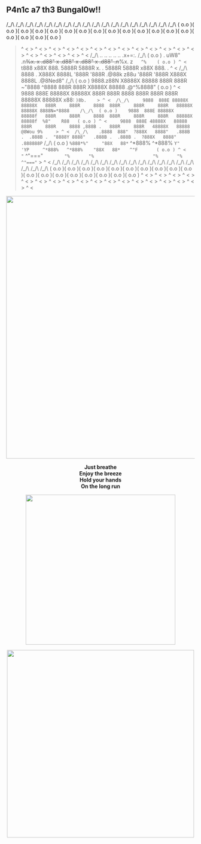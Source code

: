 ## P4n1c a7 th3 Bungal0w!!
 /\_/\  /\_/\  /\_/\  /\_/\  /\_/\  /\_/\  /\_/\  /\_/\  /\_/\  /\_/\  /\_/\  /\_/\  /\_/\  /\_/\  /\_/\  /\_/\  /\_/\  /\_/\ 
( o.o )( o.o )( o.o )( o.o )( o.o )( o.o )( o.o )( o.o )( o.o )( o.o )( o.o )( o.o )( o.o )( o.o )( o.o )( o.o )( o.o )( o.o )
 > ^ <  > ^ <  > ^ <  > ^ <  > ^ <  > ^ <  > ^ <  > ^ <  > ^ <  > ^ <  > ^ <  > ^ <  > ^ <  > ^ <  > ^ <  > ^ <  > ^ <  > ^ < 
 /\_/\          ..                          ..       ..                      ..       ..                    .x+=:.      /\_/\ 
( o.o )   . uW8"          .n~~%x.     x .d88"  x .d88"                 x .d88"  x .d88"      .n~~%x.       z`    ^%    ( o.o )
 > ^ <    `t888         x88X   888.    5888R    5888R      x.    .      5888R    5888R     x88X   888.        .   <k    > ^ < 
 /\_/\     8888   .    X888X   8888L   '888R    '888R    .@88k  z88u    '888R    '888R    X888X   8888L     .@8Ned8"    /\_/\ 
( o.o )    9888.z88N  X8888X   88888    888R     888R   ~"8888 ^8888     888R     888R   X8888X   88888   .@^%8888"    ( o.o )
 > ^ <     9888  888E 88888X   88888X   888R     888R     8888  888R     888R     888R   88888X   88888X x88:  `)8b.    > ^ < 
 /\_/\     9888  888E 88888X   88888X   888R     888R     8888  888R     888R     888R   88888X   88888X 8888N=*8888    /\_/\ 
( o.o )    9888  888E 88888X   88888f   888R     888R     8888  888R     888R     888R   88888X   88888f  %8"    R88   ( o.o )
 > ^ <     9888  888E 48888X   88888    888R     888R     8888 ,888B .   888R     888R   48888X   88888    @8Wou 9%     > ^ < 
 /\_/\    .8888  888"  ?888X   8888"   .888B .  .888B .  "8888Y 8888"   .888B .  .888B .  ?888X   8888"  .888888P`      /\_/\ 
( o.o )    `%888*%"     "88X   88*`    ^*888%   ^*888%    `Y"   'YP     ^*888%   ^*888%    "88X   88*`   `   ^"F       ( o.o )
 > ^ <        "`          ^"==="`        "%       "%                      "%       "%        ^"==="`                    > ^ < 
 /\_/\  /\_/\  /\_/\  /\_/\  /\_/\  /\_/\  /\_/\  /\_/\  /\_/\  /\_/\  /\_/\  /\_/\  /\_/\  /\_/\  /\_/\  /\_/\  /\_/\  /\_/\ 
( o.o )( o.o )( o.o )( o.o )( o.o )( o.o )( o.o )( o.o )( o.o )( o.o )( o.o )( o.o )( o.o )( o.o )( o.o )( o.o )( o.o )( o.o )
 > ^ <  > ^ <  > ^ <  > ^ <  > ^ <  > ^ <  > ^ <  > ^ <  > ^ <  > ^ <  > ^ <  > ^ <  > ^ <  > ^ <  > ^ <  > ^ <  > ^ <  > ^ < 
<p align="center">
  <img src="https://media.giphy.com/media/4knozU8q9AXvpod9qy/giphy.gif?cid=ecf05e4793s7ht3djiljru026pp33nx7mhvevccbbfej20u6&ep=v1_gifs_related&rid=giphy.gif&ct=g" width="700"/>
</p>
<p align="center">
  <strong>
Just breathe<br>
Enjoy the breeze<br>
Hold your hands<br>
On the long run<br>    
  </strong>
</p>  
<p align="center">
  <img src="https://media.giphy.com/media/FLbMRL3o3FzODu2M0l/giphy.gif?cid=ecf05e47e1cn19yly5vfccq2iy5dfp1yd96lza8348tku1lu&ep=v1_gifs_related&rid=giphy.gif&ct=g" width="400"/>
</p>
<p align="center">
  <img src="https://github-readme-stats.vercel.app/api/top-langs/?username=b0llull0s&theme=midnight-purple&show_icons=true&hide_border=true&layout=compact" width=500/>
</p>
